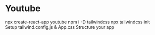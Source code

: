 # Youtube

npx create-react-app youtube
npm i -D tailwindcss
npx tailwindcss init
Setup tailwind.config.js & App.css
Structure your app
